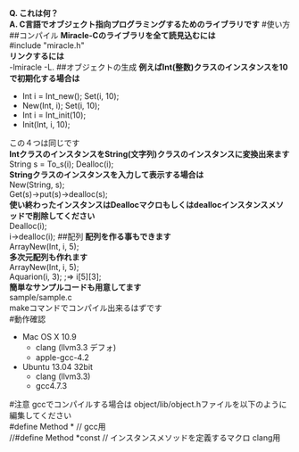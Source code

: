 **Q. これは何？**  
**A. C言語でオブジェクト指向プログラミングするためのライブラリです**
#使い方
##コンパイル
**Miracle-Cのライブラリを全て読見込むには**  
\#include "miracle.h"  
**リンクするには**    
-lmiracle -L.
##オブジェクトの生成
**例えばInt(整数)クラスのインスタンスを10で初期化する場合は**  
* Int i = Int_new(); Set(i, 10);    
* New(Int, i); Set(i, 10);    
* Int i = Int_init(10);    
* Init(Int, i, 10);

この４つは同じです  
**IntクラスのインスタンスをString(文字列)クラスのインスタンスに変換出来ます**  
String s = To_s(i); Dealloc(i);  
**Stringクラスのインスタンスを入力して表示する場合は**  
New(String, s);  
Get(s)->put(s)->dealloc(s);  
**使い終わったインスタンスはDeallocマクロもしくはdeallocインスタンスメソッドで削除してください**  
Dealloc(i);  
i->dealloc(i);
##配列
**配列を作る事もできます**  
ArrayNew(Int, i, 5);  
**多次元配列も作れます**  
ArrayNew(Int, i, 5);  
Aquarion(i, 3);      ;=> i[5][3];  
**簡単なサンプルコードも用意してます**  
sample/sample.c  
makeコマンドでコンパイル出来るはずです  
#動作確認
* Mac OS X 10.9
    - clang (llvm3.3 デフォ)
    - apple-gcc-4.2  
* Ubuntu 13.04 32bit
   - clang (llvm3.3)
   - gcc4.7.3

#注意
gccでコンパイルする場合は object/lib/object.hファイルを以下のように編集してください  
\#define Method * // gcc用  
//#define Method *const // インスタンスメソッドを定義するマクロ clang用
